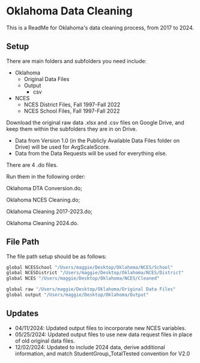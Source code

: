 
# Oklahoma Data Cleaning
This is a ReadMe for Oklahoma's data cleaning process, from 2017 to 2024.

## Setup

There are main folders and subfolders you need include: 
- Oklahoma 
    - Original Data Files
    - Output
        - csv
- NCES
    - NCES District Files, Fall 1997-Fall 2022
    - NCES School Files, Fall 1997-Fall 2022

Download the original raw data .xlsx and .csv files on Google Drive, and keep them within the subfolders they are in on Drive.

- Data from Version 1.0 (in the Publicly Available Data Files folder on Drive) will be used for AvgScaleScore.
- Data from the Data Requests will be used for everything else.

There are 4 .do files. 

Run them in the following order:

Oklahoma DTA Conversion.do; 

Oklahoma NCES Cleaning.do; 

Oklahoma Cleaning 2017-2023.do;

Oklahoma Cleaning 2024.do.
    
## File Path

The file path setup should be as follows: 

```bash
global NCESSchool "/Users/maggie/Desktop/Oklahoma/NCES/School"
global NCESDistrict "/Users/maggie/Desktop/Oklahoma/NCES/District"
global NCES "/Users/maggie/Desktop/Oklahoma/NCES/Cleaned"

global raw "/Users/maggie/Desktop/Oklahoma/Original Data Files"
global output "/Users/maggie/Desktop/Oklahoma/Output"
```

## Updates

- 04/11/2024: Updated output files to incorporate new NCES variables.
- 05/25/2024: Updated output files to use new data request files in place of old original data files.
- 12/02/2024: Updated to include 2024 data, derive additional information, and match StudentGroup_TotalTested
  convention for V2.0
